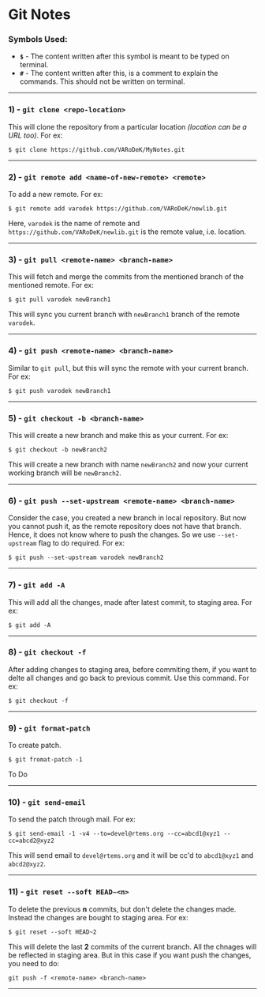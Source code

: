 # Git Notes

### Symbols Used:

* **`$`** - The content written after this symbol is meant to be typed on terminal.
* **`#`** - The content written after this, is a comment to explain the commands. This should not be written on terminal.

---

### 1) - `git clone <repo-location>`
This will clone the repository from a particular location _(location can be a URL too)_. For ex:
```
$ git clone https://github.com/VARoDeK/MyNotes.git
```

---

### 2) - `git remote add <name-of-new-remote> <remote>`
To add a new remote. For ex:
```
$ git remote add varodek https://github.com/VARoDeK/newlib.git
```
Here, `varodek` is the name of remote and `https://github.com/VARoDeK/newlib.git` is the remote value, i.e. location.

---

### 3) - `git pull <remote-name> <branch-name>`

This will fetch and merge the commits from the mentioned branch of the mentioned remote. For ex:
```
$ git pull varodek newBranch1
```
This will sync you current branch with `newBranch1` branch of the remote `varodek`.

---

### 4) - `git push <remote-name> <branch-name>`
Similar to `git pull`, but this will sync the remote with your current branch. For ex:
```
$ git push varodek newBranch1
```

---

### 5) - `git checkout -b <branch-name>`
This will create a new branch and make this as your current. For ex:
```
$ git checkout -b newBranch2
```
This will create a new branch with name `newBranch2` and now your current working branch will be `newBranch2`.

---

### 6) - `git push --set-upstream <remote-name> <branch-name>`

Consider the case, you created a new branch in local repository. But now you cannot push it, as the remote repository does not have that branch. Hence, it does not know where to push the changes. So we use `--set-upstream` flag to do required. For ex:
```
$ git push --set-upstream varodek newBranch2
```

---

### 7) - `git add -A`
This will add all the changes, made after latest commit, to staging area. For ex:
```
$ git add -A
```

---

### 8) - `git checkout -f`
After adding changes to staging area, before commiting them, if you want to delte all changes and go back to previous commit. Use this command. For ex:
```
$ git checkout -f
```

---

### 9) - `git format-patch`
To create patch.
```
$ git fromat-patch -1
```
To Do

---

### 10) - `git send-email`
To send the patch through mail. For ex:
```
$ git send-email -1 -v4 --to=devel@rtems.org --cc=abcd1@xyz1 --cc=abcd2@xyz2
```
This will send email to `devel@rtems.org` and it will be cc'd to `abcd1@xyz1` and `abcd2@xyz2`.

---

### 11) - `git reset --soft HEAD~<n>`
To delete the previous **n** commits, but don't delete the changes made. Instead the changes are bought to staging area. For ex:
```
$ git reset --soft HEAD~2
```
This will delete the last **2** commits of the current branch. All the chnages will be reflected in staging area. But in this case if you want push the changes, you need to do:
```
git push -f <remote-name> <branch-name>
```

---